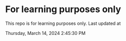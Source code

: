 # For learning purposes only
This repo is for learning purposes only.
Last updated at

Thursday, March 14, 2024 2:45:30 PM

